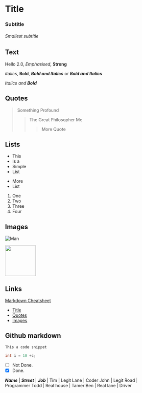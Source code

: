 # Title
### Subtitle
###### Smallest subtitle

## Text

Hello 2.0, *Emphasised*, **Strong**

_italics_, __Bold__, ___Bold and Italics___ or __*Bold and Italics*__

_Italics and **Bold**_

## Quotes

>Something Profound
>>The Great Philosopher Me
>>>More Quote

## Lists
- This
- Is a
- Simple
- List

* More
* List

1. One
2. Two
3. Three
123123123. Four

## Images
![Man](C:/Users/Jasser/Pictures/Jasser/Back.jpg)

<img src="C:/Users/Jasser/Pictures/Jasser/Back.jpg" width="100" height="100">

## Links

[Markdown Cheatsheet](https://enterprise.github.com/downloads/en/markdown-cheatsheet.pdf)

- [Title](#Title)
- [Quotes](##Quotes)
- [Images](##Images)

## Github markdown

`This a code snippet`
```C#
int i = 10 +c;
```
- [ ] Not Done.
- [X] Done.

***Name*** | ***Street*** | ***Job***
|
Tim | Legit  Lane | Coder
John | Legit Road | Programmer
Todd | Real house | Tamer
Ben | Real lane | Driver